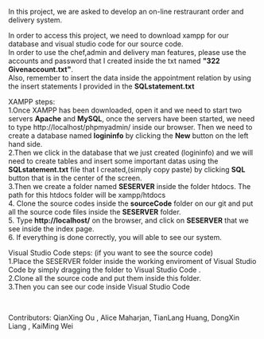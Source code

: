 In this project, we are asked to develop an on-line restraurant order and delivery system.


In order to access this project, we need to download xampp for our database and visual studio code for our source code.
<br>
In order to use the chef,admin and delivery man features, please use the accounts and password that I created inside the txt named <b>"322 Givenaccount.txt"</b>.
<br>
Also, remember to insert the data inside the appointment relation by using the insert statements I provided in the <b>SQLstatement.txt</b>

XAMPP steps:<br>1.Once XAMPP has been downloaded, open it and we need to start two servers <b>Apache</b> and <b>MySQL</b>, once the servers have been started, we need to type http://localhost/phpmyadmin/ inside our browser. Then we need to create a database named <b>logininfo</b> by clicking the <b>New</b> button on the left hand side.
<br>2.Then we click in the database that we just created (logininfo) and we will need to create tables and insert some important datas using the <b>SQLstatement.txt</b> file that I created,(simply copy paste) by clicking <b>SQL</b> button that is in the center of the screen.
<br>3.Then we create a folder named <b>SESERVER</b> inside the folder htdocs. The path for this htdocs folder will be xampp/htdocs
<br>4. Clone the source codes inside the <b>sourceCode</b> folder on our git and put all the source code files inside the <b>SESERVER</b> folder.
<br>5. Type <b>http://localhost/</b> on the browser, and click on <b>SESERVER</b> that we see inside the index page.
<br>6. If everything is done correctly, you will able to see our system.



Visual Studio Code steps: (if you want to see the source code)
<br>
1.Place the SESERVER folder inside the working enviroment of Visual Studio Code by simply dragging the folder to Visual Studio Code .
<br>
2.Clone all the source code and put them inside this folder.
<br>
3.Then you can see our code inside Visual Studio Code

<br>

Contributors: QianXing Ou ,  Alice Maharjan, TianLang Huang, DongXin Liang ,  KaiMing Wei



